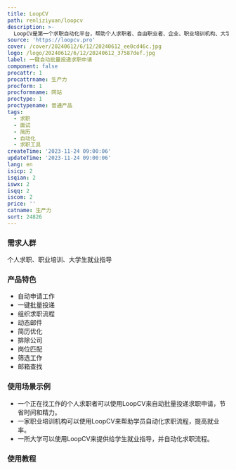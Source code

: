 ```yaml
---
title: LoopCV
path: renliziyuan/loopcv
description: >-
  LoopCV是第一个求职自动化平台，帮助个人求职者、自由职业者、企业、职业培训机构、大学等快速自动化求职流程。通过上传个人简历，选择目标职位和地点，LoopCV将自动搜索适合的工作，并自动批量投递申请。还可以自动查找招聘者的邮箱并发送个性化邮件。通过统计数据和A/B测试，优化求职流程。
source: 'https://loopcv.pro'
cover: /cover/20240612/6/12/20240612_ee0cd46c.jpg
logo: /logo/20240612/6/12/20240612_37587def.jpg
label: 一键自动批量投递求职申请
component: false
procattr: 1
procattrname: 生产力
procform: 1
procformname: 网站
proctype: 1
proctypename: 普通产品
tags:
  - 求职
  - 面试
  - 简历
  - 自动化
  - 求职工具
createTime: '2023-11-24 09:00:06'
updateTime: '2023-11-24 09:00:06'
lang: en
isicp: 2
isqian: 2
iswx: 2
isqq: 2
iscom: 2
price: ''
catname: 生产力
sort: 24826
---
```




### 需求人群
个人求职、职业培训、大学生就业指导

### 产品特色
- 自动申请工作
- 一键批量投递
- 组织求职流程
- 动态邮件
- 简历优化
- 排除公司
- 岗位匹配
- 筛选工作
- 邮箱查找

### 使用场景示例
- 一个正在找工作的个人求职者可以使用LoopCV来自动批量投递求职申请，节省时间和精力。
- 一家职业培训机构可以使用LoopCV来帮助学员自动化求职流程，提高就业率。
- 一所大学可以使用LoopCV来提供给学生就业指导，并自动化求职流程。

### 使用教程


  
